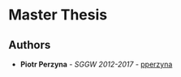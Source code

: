 # Master Thesis


## Authors

* **Piotr Perzyna** - *SGGW 2012-2017* - [pperzyna](https://github.com/pperzyna)
